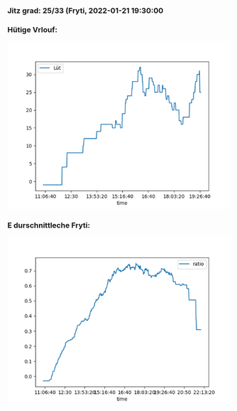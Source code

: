 ### Jitz grad: 25/33 (Fryti, 2022-01-21 19:30:00

### Hütige Vrlouf:
![Graph](Today.png)

### E durschnittleche Fryti:
![Graph](Fryti.png)